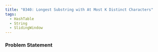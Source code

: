 ```yaml
---
title: "0340: Longest Substring with At Most K Distinct Characters"
tags:
  - HashTable
  - String
  - SlidingWindow
---
```

### Problem Statement

